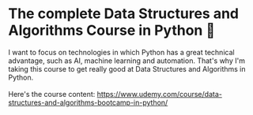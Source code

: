 # The complete Data Structures and Algorithms Course in Python 🐍

I want to focus on technologies in which Python has a great technical advantage, such as AI, machine learning and automation. That's why I'm taking this course to get really good at Data Structures and Algorithms in Python. <br><br>
Here's the course content: https://www.udemy.com/course/data-structures-and-algorithms-bootcamp-in-python/


